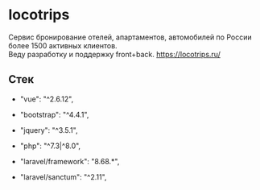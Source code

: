 # locotrips
Сервис бронирование отелей, апартаментов, автомобилей по России более 1500 активных клиентов. <br>
Веду разработку и поддержку front+back.
https://locotrips.ru/

## Cтек
- "vue": "^2.6.12",
- "bootstrap": "^4.4.1",
- "jquery": "^3.5.1",

- "php": "^7.3|^8.0",
- "laravel/framework": "8.68.*",
- "laravel/sanctum": "^2.11",


